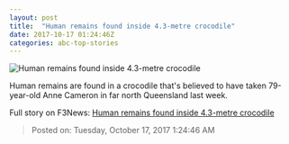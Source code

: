 ```yaml
---
layout: post
title:  "Human remains found inside 4.3-metre crocodile"
date: 2017-10-17 01:24:46Z
categories: abc-top-stories
---
```


![Human remains found inside 4.3-metre crocodile](http://www.abc.net.au/news/image/9044464-1x1-700x700.jpg)

Human remains are found in a crocodile that's believed to have taken 79-year-old Anne Cameron in far north Queensland last week.


Full story on F3News: [Human remains found inside 4.3-metre crocodile](http://www.f3nws.com/n/EfYdy)

> Posted on: Tuesday, October 17, 2017 1:24:46 AM
